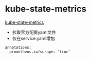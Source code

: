 # kube-state-metrics

[kube-state-metrics](https://github.com/kubernetes/kube-state-metrics.git)

* 拉取官方配置yaml文件
* 仅在service.yaml增加
```  
annotations:
  prometheus.io/scrape: 'true'
```
